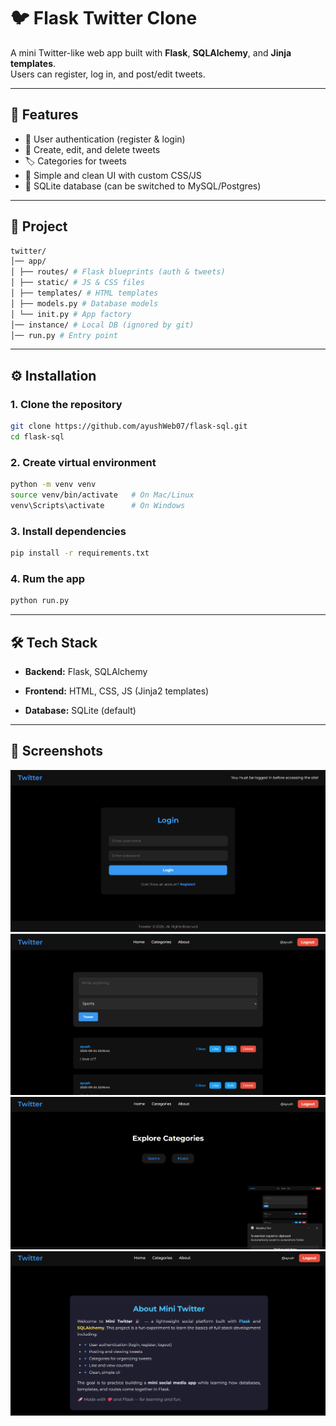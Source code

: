 # 🐦 Flask Twitter Clone

A mini Twitter-like web app built with **Flask**, **SQLAlchemy**, and **Jinja templates**.  
Users can register, log in, and post/edit tweets.  

---

## 📌 Features
- 🔑 User authentication (register & login)
- 📝 Create, edit, and delete tweets
- 🏷️ Categories for tweets
- 📄 Simple and clean UI with custom CSS/JS
- 💾 SQLite database (can be switched to MySQL/Postgres)

---

## 📂 Project 

```bash
twitter/
│── app/
│ ├── routes/ # Flask blueprints (auth & tweets)
│ ├── static/ # JS & CSS files
│ ├── templates/ # HTML templates
│ ├── models.py # Database models
│ └── init.py # App factory
│── instance/ # Local DB (ignored by git)
│── run.py # Entry point

```

---

## ⚙️ Installation

### 1. Clone the repository
```bash
git clone https://github.com/ayushWeb07/flask-sql.git
cd flask-sql
```

### 2. Create virtual environment
```bash
python -m venv venv
source venv/bin/activate   # On Mac/Linux
venv\Scripts\activate      # On Windows
```

### 3. Install dependencies
```bash
pip install -r requirements.txt
```

### 4. Rum the app
```bash
python run.py
```

---

## 🛠️ Tech Stack

- **Backend:** Flask, SQLAlchemy
    
- **Frontend:** HTML, CSS, JS (Jinja2 templates)
    
- **Database:** SQLite (default)
    

---

## 📸 Screenshots

![Login](/assets/login.png)
![Home](/assets/home.png)
![Categories](/assets/categories.png)
![About](/assets/about.png)


